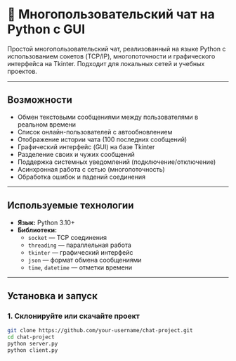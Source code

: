 # 💬 Многопользовательский чат на Python с GUI

Простой многопользовательский чат, реализованный на языке Python с использованием сокетов (TCP/IP), многопоточности и графического интерфейса на Tkinter. Подходит для локальных сетей и учебных проектов.

---

## Возможности

- Обмен текстовыми сообщениями между пользователями в реальном времени
- Список онлайн-пользователей с автообновлением
- Отображение истории чата (100 последних сообщений)
- Графический интерфейс (GUI) на базе Tkinter
- Разделение своих и чужих сообщений
- Поддержка системных уведомлений (подключение/отключение)
- Асинхронная работа с сетью (многопоточность)
- Обработка ошибок и падений соединения

---

## Используемые технологии

- **Язык:** Python 3.10+
- **Библиотеки:**
  - `socket` — TCP соединения
  - `threading` — параллельная работа
  - `tkinter` — графический интерфейс
  - `json` — формат обмена сообщениями
  - `time`, `datetime` — отметки времени

---

## Установка и запуск

### 1. Склонируйте или скачайте проект
```bash
git clone https://github.com/your-username/chat-project.git
cd chat-project
python server.py
python client.py

